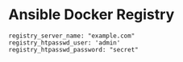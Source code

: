 Ansible Docker Registry
=======================

```
registry_server_name: "example.com"
registry_htpasswd_user: 'admin'
registry_htpasswd_password: "secret"
```
